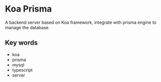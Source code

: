 # Koa Prisma

A backend server based on Koa framework, integrate with prisma engine to manage the database.

## Key words

- koa
- prisma
- mysql
- typescript
- server
